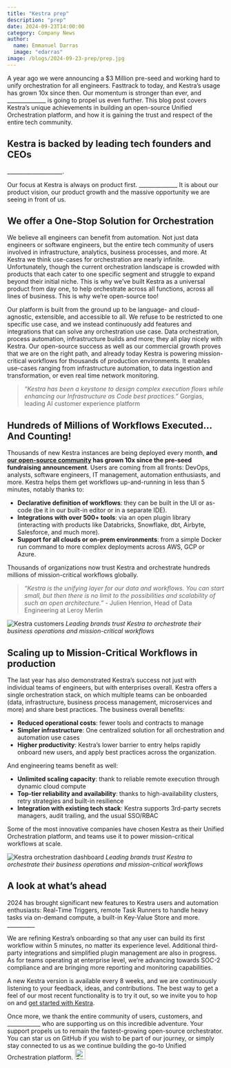 ```yaml
---
title: "Kestra prep"
description: "prep"
date: 2024-09-23T14:00:00
category: Company News
author:
  name: Emmanuel Darras
  image: "edarras"
image: /blogs/2024-09-23-prep/prep.jpg
---
```


A year ago we were announcing a $3 Million pre-seed and working hard to unify orchestration for all engineers. Fasttrack to today, and Kestra’s usage has grown 10x since then. Our momentum is stronger than ever, and ______________ is going to propel us even further. This blog post covers Kestra’s unique achievements in building an open-source Unified Orchestration platform, and how it is gaining the trust and respect of the entire tech community.


## Kestra is backed by leading tech founders and CEOs

____________________.


Our focus at Kestra is always on product first. ______________ It is about our product vision, our product growth and the massive opportunity we are seeing in front of us.


## We offer a One-Stop Solution for Orchestration


We believe all engineers can benefit from automation. Not just data engineers or software engineers, but the entire tech community of users involved in infrastructure, analytics, business processes, and more. At Kestra we think use-cases for orchestration are nearly infinite. Unfortunately, though the current orchestration landscape is crowded with products that each cater to one specific segment and struggle to expand beyond their initial niche. This is why we’ve built Kestra as a universal product from day one, to help orchestrate across all functions, across all lines of business. This is why we’re open-source too!

Our platform is built from the ground up to be language- and cloud-agnostic, extensible, and accessible to all. We refuse to be restricted to one specific use case, and we instead continuously add features and integrations that can solve any orchestration use case. Data orchestration, process automation, infrastructure builds and more; they all play nicely with Kestra. Our open-source success as well as our commercial growth proves that we are on the right path, and already today Kestra is powering mission-critical workflows for thousands of production environments. It enables use-cases ranging from infrastructure automation, to data ingestion and transformation, or even real time network monitoring.

> _“Kestra has been a keystone to design complex execution flows while enhancing our Infrastructure as Code best practices.”_ Gorgias, leading AI customer experience platform


## Hundreds of Millions of Workflows Executed... And Counting!

Thousands of new Kestra instances are being deployed every month, **and [our open-source community](https://github.com/kestra-io/kestra) has grown 10x since the pre-seed fundraising announcement**. Users are coming from all fronts: DevOps, analysts, software engineers, IT management, automation enthusiasts, and more. Kestra helps them get workflows up-and-running in less than 5 minutes, notably thanks to:

- **Declarative definition of workflows**: they can be built in the UI or as-code (be it in our built-in editor or in a separate IDE).
- **Integrations with over 500+ tools**: via an open plugin library (interacting with products like Databricks, Snowflake, dbt, Airbyte, Salesforce, and much more).
- **Support for all clouds or on-prem environments**: from a simple Docker run command to more complex deployments across AWS, GCP or Azure.

Thousands of organizations now trust Kestra and orchestrate hundreds millions of mission-critical workflows globally.

> _“Kestra is the unifying layer for our data and workflows. You can start small, but then there is no limit to the possibilities and scalability of such an open architecture.”_ - Julien Henrion, Head of Data Engineering at Leroy Merlin

![Kestra customers](/blogs/2024-09-23-prep/kestra_customers.png)
_Leading brands trust Kestra to orchestrate their business operations and mission-critical workflows_


## Scaling up to Mission-Critical Workflows in production

The last year has also demonstrated Kestra’s success not just with individual teams of engineers, but with enterprises overall. Kestra offers a single orchestration stack, on which multiple teams can be onboarded (data, infrastructure, business process management, microservices and more) and share best practices. The business overall benefits:
- **Reduced operational costs**: fewer tools and contracts to manage
- **Simpler infrastructure**: One centralized solution for all orchestration and automation use cases
- **Higher productivity**: Kestra’s lower barrier to entry helps rapidly onboard new users, and apply best practices across the organization.

And engineering teams benefit as well:
- **Unlimited scaling capacity**: thank to reliable remote execution through dynamic cloud compute
- **Top-tier reliability and availability**: thanks to high-availability clusters, retry strategies and built-in resilience
- **Integration with existing tech stack**: Kestra supports 3rd-party secrets managers, audit trailing, and the usual SSO/RBAC

Some of the most innovative companies have chosen Kestra as their Unified Orchestration platform, and teams use it to power mission-critical workflows at scale.

![Kestra orchestration dashboard](/blogs/2024-09-23-prep/kestra_dashboard.png)
_Leading brands trust Kestra to orchestrate their business operations and mission-critical workflows_


## A look at what’s ahead
2024 has brought significant new features to Kestra users and automation enthusiasts: Real-Time Triggers, remote Task Runners to handle heavy tasks via on-demand compute, a built-in Key-Value Store and more. __________

We are refining Kestra’s onboarding so that any user can build its first workflow within 5 minutes, no matter its experience level. Additional third-party integrations and simplified plugin management are also in progress. As for teams operating at enterprise level, we’re advancing towards SOC-2 compliance and are bringing more reporting and monitoring capabilities.

A new Kestra version is available every 8 weeks, and we are continuously listening to your feedback, ideas, and contributions. The best way to get a feel of our most recent functionality is to try it out, so we invite you to hop on and [get started with Kestra](https://kestra.io/docs/getting-started/quickstart#start-kestra).

Once more, we thank the entire community of users, customers, and ____________ who are supporting us on this incredible adventure. Your support propels us to remain the fastest-growing open-source orchestrator. You can star us on GitHub if you wish to be part of our journey, or simply stay connected to us as we continue building the go-to Unified Orchestration platform. <a href="https://github.com/kestra-io/kestra"><img src="https://img.shields.io/github/stars/kestra-io/kestra?color=blueviolet&logo=github" height="24" alt="Github star" />
